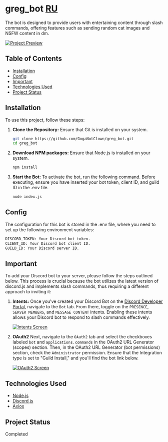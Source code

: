 # greg_bot [RU](README_RU.md)

The bot is designed to provide users with entertaining content through slash commands, offering features such as
sending random cat images and NSFW content in dm.

[![Project Preview](https://i.postimg.cc/wB3GS5Gy/image.png)](https://postimg.cc/67JcZZwt)

## Table of Contents

- [Installation](#installation)
- [Config](#config)
- [Important](#important)
- [Technologies Used](#technologies-used)
- [Project Status](#project-status)

## Installation

To use this project, follow these steps:

1. **Clone the Repository:**
   Ensure that Git is installed on your system.
   ```bash
   git clone https://github.com/GogaNotClown/greg_bot.git
   cd greg_bot
   ```

2. **Download NPM packages:**
   Ensure that Node.js is installed on your system.
   ```bash
   npm install
   ```

3. **Start the Bot:**
   To activate the bot, run the following command. Before executing, ensure you have inserted your bot token, client ID,
   and guild ID in the .env file.
   ```bash
   node index.js
   ```

## Config

The configuration for this bot is stored in the .env file, where you need to set up the following environment variables:

```bash
DISCORD_TOKEN: Your Discord bot token.
CLIENT_ID: Your Discord bot client ID.
GUILD_ID: Your Discord server ID.
```

## Important

To add your Discord bot to your server, please follow the steps outlined below. This process is crucial because the bot
utilizes the latest version of discord.js and implements slash commands, thus requiring a different approach to inviting
it:

1. **Intents:**
   Once you've created your Discord Bot on the [Discord Developer Portal](https://discord.com/developers/applications),
   navigate to the `Bot` tab. From there, toggle on the `PRESENCE`, `SERVER MEMBERS`, and `MESSAGE CONTENT` intents.
   Enabling these intents allows your Discord bot to respond to slash commands effectively.

   [![Intents Screen](https://i.postimg.cc/jjz7qm9G/image.png)](https://postimg.cc/2qS62cCw)

2. **OAuth2**
   Next, navigate to the `OAuth2` tab and select the checkboxes labeled `bot` and `applications.commands` in the OAuth2
   URL Generator (scopes) section. Then, in the OAuth2 URL Generator (bot permissions) section, check
   the `Administrator` permission. Ensure that the Integration type is set to "Guild Install," and you'll find the bot
   link below.

   [![OAuth2 Screen](https://i.postimg.cc/ZY1v3TS1/image.png)](https://postimg.cc/Z0xqzz0c)

## Technologies Used

- [Node.js](https://nodejs.org/en)
- [Discord.js](https://discord.js.org/)
- [Axios](https://axios-http.com/)

## Project Status

Completed

